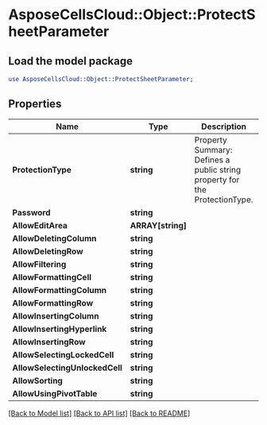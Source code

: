 # AsposeCellsCloud::Object::ProtectSheetParameter 

## Load the model package
```perl
use AsposeCellsCloud::Object::ProtectSheetParameter;
```

## Properties
Name | Type | Description | Notes
------------ | ------------- | ------------- | -------------
**ProtectionType** | **string** | Property Summary: Defines a public string property for the ProtectionType. |
**Password** | **string** |  |
**AllowEditArea** | **ARRAY[string]** |  |
**AllowDeletingColumn** | **string** |  |
**AllowDeletingRow** | **string** |  |
**AllowFiltering** | **string** |  |
**AllowFormattingCell** | **string** |  |
**AllowFormattingColumn** | **string** |  |
**AllowFormattingRow** | **string** |  |
**AllowInsertingColumn** | **string** |  |
**AllowInsertingHyperlink** | **string** |  |
**AllowInsertingRow** | **string** |  |
**AllowSelectingLockedCell** | **string** |  |
**AllowSelectingUnlockedCell** | **string** |  |
**AllowSorting** | **string** |  |
**AllowUsingPivotTable** | **string** |  |  

[[Back to Model list]](../README.md#documentation-for-models) [[Back to API list]](../README.md#documentation-for-api-endpoints) [[Back to README]](../README.md)

